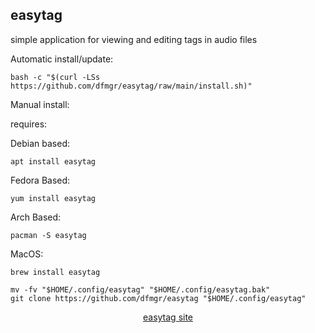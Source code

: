 ## easytag  
  
simple application for viewing and editing tags in audio files  
  
Automatic install/update:

```shell
bash -c "$(curl -LSs https://github.com/dfmgr/easytag/raw/main/install.sh)"
```

Manual install:
  
requires:

Debian based:

```shell
apt install easytag
```  

Fedora Based:

```shell
yum install easytag
```  

Arch Based:

```shell
pacman -S easytag
```  

MacOS:  

```shell
brew install easytag
```
  
```shell
mv -fv "$HOME/.config/easytag" "$HOME/.config/easytag.bak"
git clone https://github.com/dfmgr/easytag "$HOME/.config/easytag"
```
  
<p align=center>
  <a href="https://wiki.gnome.org/Apps/EasyTAG" target="_blank" rel="noopener noreferrer">easytag site</a>
</p>  
